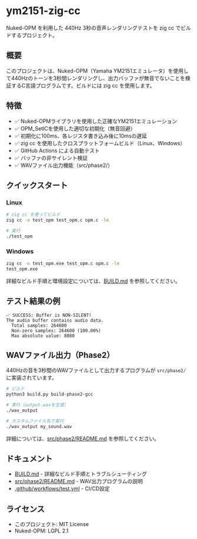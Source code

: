 # ym2151-zig-cc

Nuked-OPM を利用した 440Hz 3秒の音声レンダリングテストを zig cc でビルドするプロジェクト。

## 概要

このプロジェクトは、Nuked-OPM（Yamaha YM2151エミュレータ）を使用して440Hzのトーンを3秒間レンダリングし、出力バッファが無音でないことを検証するC言語プログラムです。ビルドには zig cc を使用します。

## 特徴

- ✅ Nuked-OPMライブラリを使用した正確なYM2151エミュレーション
- ✅ OPM_SetICを使用した適切な初期化（無音回避）
- ✅ 初期化に100ms、各レジスタ書き込み後に10msの遅延
- ✅ zig cc を使用したクロスプラットフォームビルド（Linux、Windows）
- ✅ GitHub Actions による自動テスト
- ✅ バッファの非サイレント検証
- ✅ WAVファイル出力機能（src/phase2/）

## クイックスタート

### Linux

```bash
# zig cc を使ってビルド
zig cc -o test_opm test_opm.c opm.c -lm

# 実行
./test_opm
```

### Windows

```cmd
zig cc -o test_opm.exe test_opm.c opm.c -lm
test_opm.exe
```

詳細なビルド手順と環境設定については、[BUILD.md](BUILD.md) を参照してください。

## テスト結果の例

```
✅ SUCCESS: Buffer is NON-SILENT!
The audio buffer contains audio data.
  Total samples: 264600
  Non-zero samples: 264600 (100.00%)
  Max absolute value: 8080
```

## WAVファイル出力（Phase2）

440Hzの音を3秒間のWAVファイルとして出力するプログラムが `src/phase2/` に実装されています。

```bash
# ビルド
python3 build.py build-phase2-gcc

# 実行（output.wavを生成）
./wav_output

# カスタムファイル名で実行
./wav_output my_sound.wav
```

詳細については、[src/phase2/README.md](src/phase2/README.md) を参照してください。

## ドキュメント

- [BUILD.md](BUILD.md) - 詳細なビルド手順とトラブルシューティング
- [src/phase2/README.md](src/phase2/README.md) - WAV出力プログラムの説明
- [.github/workflows/test.yml](.github/workflows/test.yml) - CI/CD設定

## ライセンス

- このプロジェクト: MIT License
- Nuked-OPM: LGPL 2.1

